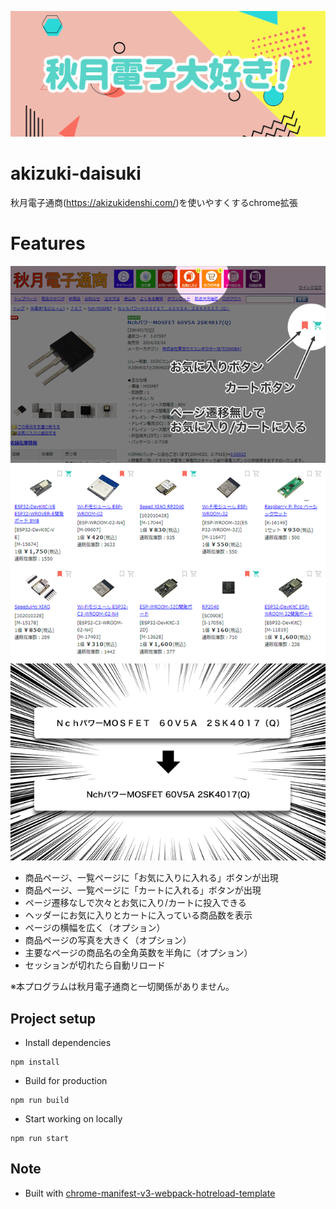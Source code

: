 ![image1](images/1400x560.png)

# akizuki-daisuki
秋月電子通商(https://akizukidenshi.com/)を使いやすくするchrome拡張

# Features
![feature1](images/1.png)
![feature2](images/2.png)
![feature3](images/3.png)
- 商品ページ、一覧ページに「お気に入りに入れる」ボタンが出現
- 商品ページ、一覧ページに「カートに入れる」ボタンが出現
- ページ遷移なしで次々とお気に入り/カートに投入できる
- ヘッダーにお気に入りとカートに入っている商品数を表示
- ページの横幅を広く（オプション）
- 商品ページの写真を大きく（オプション）
- 主要なページの商品名の全角英数を半角に（オプション）
- セッションが切れたら自動リロード

※本プログラムは秋月電子通商と一切関係がありません。

## Project setup
- Install dependencies
```
npm install
```
- Build for production
```
npm run build
```
- Start working on locally
```
npm run start
```

## Note
- Built with [chrome-manifest-v3-webpack-hotreload-template](https://github.com/sidehustlelab/chrome-manifest-v3-webpack-hotreload-template)
